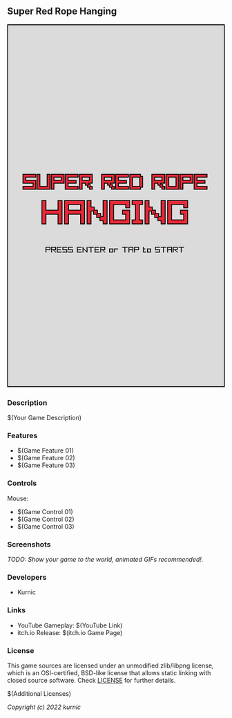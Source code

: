 ## Super Red Rope Hanging

![Super Red Rope Hanging](screenshots/screenshot001.png "Super Red Rope Hanging")

### Description

$(Your Game Description)

### Features

 - $(Game Feature 01)
 - $(Game Feature 02)
 - $(Game Feature 03)

### Controls

Mouse:
 - $(Game Control 01)
 - $(Game Control 02)
 - $(Game Control 03)

### Screenshots

_TODO: Show your game to the world, animated GIFs recommended!._

### Developers

 - Kurnic

### Links

 - YouTube Gameplay: $(YouTube Link)
 - itch.io Release: $(itch.io Game Page)

### License

This game sources are licensed under an unmodified zlib/libpng license, which is an OSI-certified, BSD-like license that allows static linking with closed source software. Check [LICENSE](LICENSE) for further details.

$(Additional Licenses)

*Copyright (c) 2022 kurnic*
